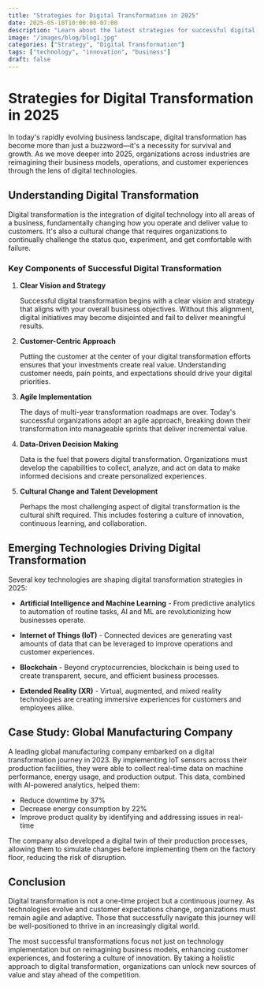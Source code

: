 ```yaml
---
title: "Strategies for Digital Transformation in 2025"
date: 2025-05-10T10:00:00-07:00
description: "Learn about the latest strategies for successful digital transformation in today's competitive business environment"
image: "/images/blog/blog1.jpg"
categories: ["Strategy", "Digital Transformation"]
tags: ["technology", "innovation", "business"]
draft: false
---
```


# Strategies for Digital Transformation in 2025

In today's rapidly evolving business landscape, digital transformation has become more than just a buzzword—it's a necessity for survival and growth. As we move deeper into 2025, organizations across industries are reimagining their business models, operations, and customer experiences through the lens of digital technologies.

## Understanding Digital Transformation

Digital transformation is the integration of digital technology into all areas of a business, fundamentally changing how you operate and deliver value to customers. It's also a cultural change that requires organizations to continually challenge the status quo, experiment, and get comfortable with failure.

### Key Components of Successful Digital Transformation

1. **Clear Vision and Strategy**

   Successful digital transformation begins with a clear vision and strategy that aligns with your overall business objectives. Without this alignment, digital initiatives may become disjointed and fail to deliver meaningful results.

2. **Customer-Centric Approach**

   Putting the customer at the center of your digital transformation efforts ensures that your investments create real value. Understanding customer needs, pain points, and expectations should drive your digital priorities.

3. **Agile Implementation**

   The days of multi-year transformation roadmaps are over. Today's successful organizations adopt an agile approach, breaking down their transformation into manageable sprints that deliver incremental value.

4. **Data-Driven Decision Making**

   Data is the fuel that powers digital transformation. Organizations must develop the capabilities to collect, analyze, and act on data to make informed decisions and create personalized experiences.

5. **Cultural Change and Talent Development**

   Perhaps the most challenging aspect of digital transformation is the cultural shift required. This includes fostering a culture of innovation, continuous learning, and collaboration.

## Emerging Technologies Driving Digital Transformation

Several key technologies are shaping digital transformation strategies in 2025:

- **Artificial Intelligence and Machine Learning** - From predictive analytics to automation of routine tasks, AI and ML are revolutionizing how businesses operate.
  
- **Internet of Things (IoT)** - Connected devices are generating vast amounts of data that can be leveraged to improve operations and customer experiences.

- **Blockchain** - Beyond cryptocurrencies, blockchain is being used to create transparent, secure, and efficient business processes.

- **Extended Reality (XR)** - Virtual, augmented, and mixed reality technologies are creating immersive experiences for customers and employees alike.

## Case Study: Global Manufacturing Company

A leading global manufacturing company embarked on a digital transformation journey in 2023. By implementing IoT sensors across their production facilities, they were able to collect real-time data on machine performance, energy usage, and production output. This data, combined with AI-powered analytics, helped them:

- Reduce downtime by 37%
- Decrease energy consumption by 22%
- Improve product quality by identifying and addressing issues in real-time

The company also developed a digital twin of their production processes, allowing them to simulate changes before implementing them on the factory floor, reducing the risk of disruption.

## Conclusion

Digital transformation is not a one-time project but a continuous journey. As technologies evolve and customer expectations change, organizations must remain agile and adaptive. Those that successfully navigate this journey will be well-positioned to thrive in an increasingly digital world.

The most successful transformations focus not just on technology implementation but on reimagining business models, enhancing customer experiences, and fostering a culture of innovation. By taking a holistic approach to digital transformation, organizations can unlock new sources of value and stay ahead of the competition.
